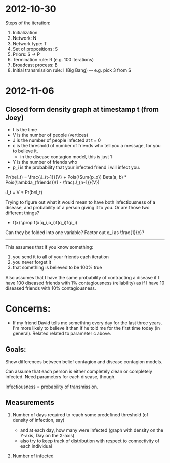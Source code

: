 # 2012-10-30

Steps of the iteration:

1. Initialization
2. Network: N
3. Network type: T
4. Set of propositions: S
5. Priors: S -> P
6. Termination rule: R (e.g. 100 iterations)
7. Broadcast process: B
8. Initial transmission rule: I (Big Bang) -- e.g. pick 3 from S

# 2012-11-06

## Closed form density graph at timestamp t (from Joey)

- t is the time
- V is the number of people (vertices)
- J is the number of people infected at t = 0
- c is the threshold of number of friends who tell you a message, for you to believe it.
  - in the disease contagion model, this is just 1
- Y is the number of friends who
- p_i is the probability that your infected friend i will infect you.

Pr(bel_t) = \frac{J_{t-1}}{V} + Pois(\Sum{p_o}) Beta(a, b) * Pois(\lambda_{friends})(1 - \frac{J_{n-1}}{V})

J_t = V * Pr(bel_t)

Trying to figure out what it would mean to have both infectiousness of a disease, and probability of a person giving it to you. Or are those two different things?

- f(x) \prop f(x|q_i,p_i)f(q_i)f(p_i)

Can they be folded into one variable? Factor out q_i as \frac{1}{c}?



---

This assumes that if you know something:

1. you send it to all of your friends each iteration
2. you never forget it
3. that something is believed to be 100% true

Also assumes that I have the same probability of contracting a disease if I have 100 diseased friends with 1% contagiousness (reliability) as if I have 10 diseased friends with 10% contagiousness.

# Concerns:

- If my friend David tells me something every day for the last three years,
  I'm more likely to believe it than if he told me for the first time today
  (in general). Related related to parameter c above.

## Goals:

Show differences between belief contagion and disease contagion models.

Can assume that each person is either completely clean or completely infected.
Need parameters for each disease, though.

Infectiousness = probability of transmission.

## Measurements

1. Number of days required to reach some predefined threshold (of density of infection, say)
   - and at each day, how many were infected (graph with density on the Y-axis, Day on the X-axis)
   - also try to keep track of distribution with respect to connectivity of each individual

2. Number of infected
